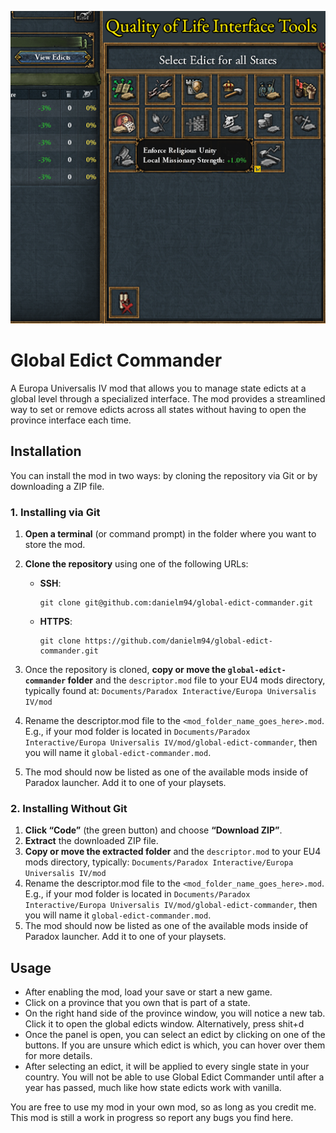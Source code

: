![Screenshot of Global Edict Commander](https://raw.githubusercontent.com/danielm94/global-edict-commander/refs/heads/main/thumbnail.png)



# Global Edict Commander

A Europa Universalis IV mod that allows you to manage state edicts at a global level through a specialized interface. The mod provides a streamlined way to set or remove edicts across all states without having to open the province interface each time.

## Installation

You can install the mod in two ways: by cloning the repository via Git or by downloading a ZIP file.

### 1. Installing via Git

1. **Open a terminal** (or command prompt) in the folder where you want to store the mod.
2. **Clone the repository** using one of the following URLs:

   - **SSH**:
     ```
     git clone git@github.com:danielm94/global-edict-commander.git
     ```
   - **HTTPS**:
     ```
     git clone https://github.com/danielm94/global-edict-commander.git
     ```

3. Once the repository is cloned, **copy or move the `global-edict-commander` folder** and the `descriptor.mod` file to your EU4 mods directory, typically found at: `Documents/Paradox Interactive/Europa Universalis IV/mod`
4. Rename the descriptor.mod file to the `<mod_folder_name_goes_here>.mod`. E.g., if your mod folder is located in `Documents/Paradox Interactive/Europa Universalis IV/mod/global-edict-commander`, then you will name it `global-edict-commander.mod`.
5. The mod should now be listed as one of the available mods inside of Paradox launcher. Add it to one of your playsets.

### 2. Installing Without Git

1. **Click “Code”** (the green button) and choose **“Download ZIP”**.
2. **Extract** the downloaded ZIP file.
3. **Copy or move the extracted folder** and the `descriptor.mod` to your EU4 mods directory, typically: `Documents/Paradox Interactive/Europa Universalis IV/mod`
4. Rename the descriptor.mod file to the `<mod_folder_name_goes_here>.mod`. E.g., if your mod folder is located in `Documents/Paradox Interactive/Europa Universalis IV/mod/global-edict-commander`, then you will name it `global-edict-commander.mod`.
5. The mod should now be listed as one of the available mods inside of Paradox launcher. Add it to one of your playsets.

## Usage

- After enabling the mod, load your save or start a new game.
- Click on a province that you own that is part of a state.
- On the right hand side of the province window, you will notice a new tab. Click it to open the global edicts window. Alternatively, press shit+d
- Once the panel is open, you can select an edict by clicking on one of the buttons. If you are unsure which edict is which, you can hover over them for more details.
- After selecting an edict, it will be applied to every single state in your country. You will not be able to use Global Edict Commander until after a year has passed, much like how state edicts work with vanilla.

You are free to use my mod in your own mod, so as long as you credit me. This mod is still a work in progress so report any bugs you find here.
